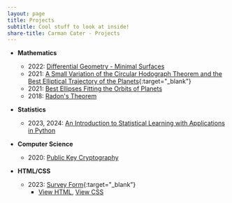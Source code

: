 ```yaml
---
layout: page
title: Projects
subtitle: Cool stuff to look at inside!
share-title: Carman Cater - Projects
---
```


- **Mathematics**
    - 2022: [Differential Geometry - Minimal Surfaces](minimalSurfacesPresentation.html)
    - 2021: [A Small Variation of the Circular Hodograph Theorem and the Best Elliptical Trajectory of the Planets](https://arxiv.org/abs/2109.11664){:target="_blank"}
    - 2021: [Best Ellipses Fitting the Orbits of Planets](ellipsesFittingTheOrbitsOfPlanetsPaper.html)
    - 2018: [Radon's Theorem](radonsTheoremPresentation.html)

- **Statistics**
    - 2023, 2024: [An Introduction to Statistical Learning with Applications in Python](ISLP.md)

- **Computer Science**
    - 2020: [Public Key Cryptography](publicKeyCryptographyProject.html)
    
- **HTML/CSS**
    - 2023: [Survey Form](surveyform.html){:target="_blank"}
        - [View HTML](SurveyFormHTML.md), [View CSS](SurveyFormCSS.md)